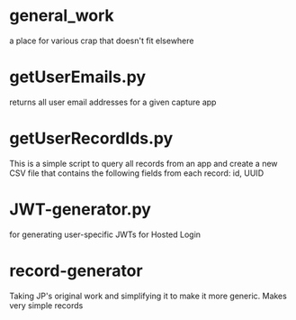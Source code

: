 # general_work
a place for various crap that doesn't fit elsewhere

# getUserEmails.py
returns all user email addresses for a given capture app

# getUserRecordIds.py
This is a simple script to query all records from an app and create a new CSV file that contains the following fields from each record: id, UUID

# JWT-generator.py
for generating user-specific JWTs for Hosted Login

# record-generator
Taking JP's original work and simplifying it to make it more generic. Makes very simple records 
